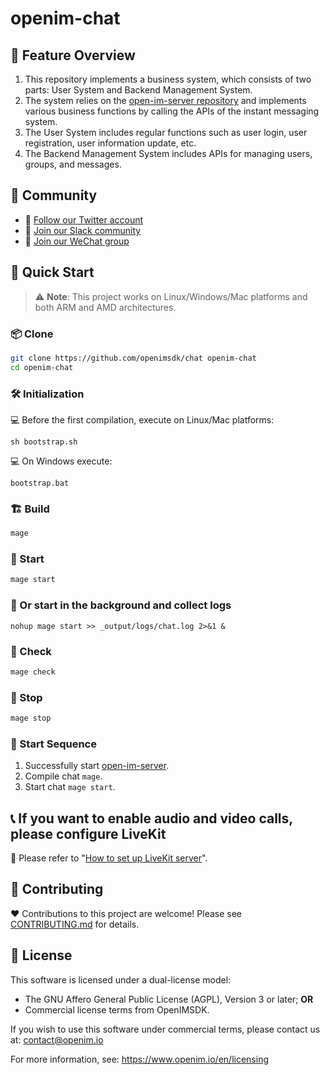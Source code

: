 # openim-chat

## 🧩 Feature Overview

1. This repository implements a business system, which consists of two parts: User System and Backend Management System.
2. The system relies on the [open-im-server repository](https://github.com/openimsdk/open-im-server) and implements various business functions by calling the APIs of the instant messaging system.
3. The User System includes regular functions such as user login, user registration, user information update, etc.
4. The Backend Management System includes APIs for managing users, groups, and messages.

## :busts_in_silhouette: Community

- 💬 [Follow our Twitter account](https://twitter.com/founder_im63606)
- 🚀 [Join our Slack community](https://join.slack.com/t/openimsdk/shared_invite/zt-2ijy1ys1f-O0aEDCr7ExRZ7mwsHAVg9A)
- :eyes: [Join our WeChat group](https://openim-1253691595.cos.ap-nanjing.myqcloud.com/WechatIMG20.jpeg)

## 🛫 Quick Start

> :warning: **Note**: This project works on Linux/Windows/Mac platforms and both ARM and AMD architectures.

### 📦 Clone

```bash
git clone https://github.com/openimsdk/chat openim-chat
cd openim-chat
```

### 🛠 Initialization

:computer: Before the first compilation, execute on Linux/Mac platforms:

```
sh bootstrap.sh
```

:computer: On Windows execute:

```
bootstrap.bat
```

### 🏗 Build

```bash
mage
```

### 🚀 Start

```bash
mage start
```

### :floppy_disk: Or start in the background and collect logs

```
nohup mage start >> _output/logs/chat.log 2>&1 &
```

### :mag_right: Check

```bash
mage check
```

### 🛑 Stop

```bash
mage stop
```

### 🚀 Start Sequence

1. Successfully start [open-im-server](https://github.com/openimsdk/open-im-server).
2. Compile chat `mage`.
3. Start chat `mage start`.

## 📞 If you want to enable audio and video calls, please configure LiveKit

:link: Please refer to "[How to set up LiveKit server](./HOW_TO_SETUP_LIVEKIT_SERVER.md)".

## :handshake: Contributing

:heart: Contributions to this project are welcome! Please see [CONTRIBUTING.md](./CONTRIBUTING.md) for details.

## 🚨 License

This software is licensed under a dual-license model:

- The GNU Affero General Public License (AGPL), Version 3 or later; **OR**
- Commercial license terms from OpenIMSDK.

If you wish to use this software under commercial terms, please contact us at: contact@openim.io

For more information, see: https://www.openim.io/en/licensing


